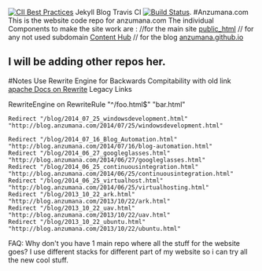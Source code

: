 [![CII Best Practices](https://bestpractices.coreinfrastructure.org/projects/459/badge)](https://bestpractices.coreinfrastructure.org/projects/459)
Jekyll Blog Travis CI
[![Build Status](https://travis-ci.org/Anzumana/anzumana.github.io.svg?branch=master)](https://travis-ci.org/Anzumana/anzumana.github.io). 
#Anzumana.com
This is the  website code repo for anzumana.com
The individual Components to make the site work are :
//for the main site
[public_html](https://github.com/Anzumana/public_html)
// for any not used subdomain
[Content Hub](https://github.com/Anzumana/ContentHub)
// for the blog
[anzumana.github.io](https://github.com/Anzumana/anzumana.github.io)

I will be adding other repos her.
-----
#Notes
Use Rewrite Engine for Backwards Compitability with old link
[apache Docs on Rewrite](http://httpd.apache.org/docs/2.4/rewrite/remapping.html)
Legacy Links

RewriteEngine  on
RewriteRule    "^/foo\.html$"  "bar.html" 

	Redirect "/blog/2014_07_25_windowsdevelopment.html" "http://blog.anzumana.com/2014/07/25/windowsdevelopment.html"

	Redirect "/blog/2014_07_16_Blog_Automation.html" "http://blog.anzumana.com/2014/07/16/blog-automation.html"
	Redirect "/blog/2014_06_27_googleglasses.html" "http://blog.anzumana.com/2014/06/27/googleglasses.html"
	Redirect "/blog/2014_06_25_continuousintegration.html" "http://blog.anzumana.com/2014/06/25/continuousintegration.html"
	Redirect "/blog/2014_06_25_virtualhost.html" "http://blog.anzumana.com/2014/06/25/virtualhosting.html"
	Redirect "/blog/2013_10_22_ark.html" "http://blog.anzumana.com/2013/10/22/ark.html"
	Redirect "/blog/2013_10_22_uav.html" "http://blog.anzumana.com/2013/10/22/uav.html"
	Redirect "/blog/2013_10_22_ubuntu.html" "http://blog.anzumana.com/2013/10/22/ubuntu.html"

FAQ:
Why don't you have 1 main repo where all the stuff for the website goes?
I use different stacks for different part of my website so i can try all the new cool stuff.

